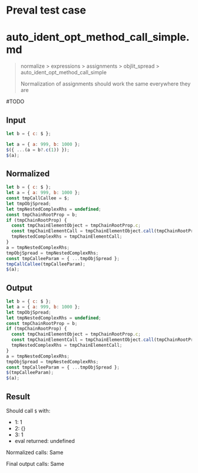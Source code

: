 # Preval test case

# auto_ident_opt_method_call_simple.md

> normalize > expressions > assignments > objlit_spread > auto_ident_opt_method_call_simple
>
> Normalization of assignments should work the same everywhere they are

#TODO

## Input

`````js filename=intro
let b = { c: $ };

let a = { a: 999, b: 1000 };
$({ ...(a = b?.c(1)) });
$(a);
`````

## Normalized

`````js filename=intro
let b = { c: $ };
let a = { a: 999, b: 1000 };
const tmpCallCallee = $;
let tmpObjSpread;
let tmpNestedComplexRhs = undefined;
const tmpChainRootProp = b;
if (tmpChainRootProp) {
  const tmpChainElementObject = tmpChainRootProp.c;
  const tmpChainElementCall = tmpChainElementObject.call(tmpChainRootProp, 1);
  tmpNestedComplexRhs = tmpChainElementCall;
}
a = tmpNestedComplexRhs;
tmpObjSpread = tmpNestedComplexRhs;
const tmpCalleeParam = { ...tmpObjSpread };
tmpCallCallee(tmpCalleeParam);
$(a);
`````

## Output

`````js filename=intro
let b = { c: $ };
let a = { a: 999, b: 1000 };
let tmpObjSpread;
let tmpNestedComplexRhs = undefined;
const tmpChainRootProp = b;
if (tmpChainRootProp) {
  const tmpChainElementObject = tmpChainRootProp.c;
  const tmpChainElementCall = tmpChainElementObject.call(tmpChainRootProp, 1);
  tmpNestedComplexRhs = tmpChainElementCall;
}
a = tmpNestedComplexRhs;
tmpObjSpread = tmpNestedComplexRhs;
const tmpCalleeParam = { ...tmpObjSpread };
$(tmpCalleeParam);
$(a);
`````

## Result

Should call `$` with:
 - 1: 1
 - 2: {}
 - 3: 1
 - eval returned: undefined

Normalized calls: Same

Final output calls: Same
